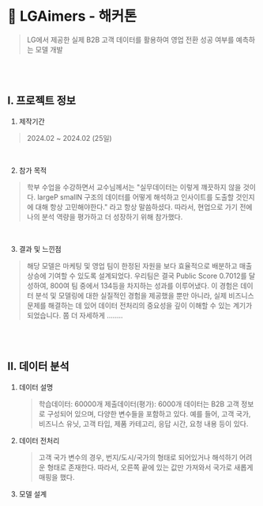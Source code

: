 # 💪 LGAimers - 해커톤
> LG에서 제공한 실제 B2B 고객 데이터를 활용하여 영업 전환 성공 여부를 예측하는 모델 개발

</br>
</br>

## I. 프로젝트 정보 
1. 제작기간
> 2024.02 ~ 2024.02 (25일)

</br>

2. 참가 목적
> 학부 수업을 수강하면서 교수님께서는 "실무데이터는 이렇게 꺠끗하지 않을 것이다. largeP smallN 구조의 데이터를 어떻게 해석하고 인사이트를 도출할 것인지에 대해 항상 고민해야한다." 라고 항상 말씀하셨다. 따라서, 현업으로 가기 전에 나의 분석 역량을 평가하고 더 성장하기 위해 참가했다.

</br>

3. 결과 및 느낀점
> 해당 모델은 마케팅 및 영업 팀이 한정된 자원을 보다 효율적으로 배분하고 매출 상승에 기여할 수 있도록 설계되었다. 우리팀은 결국 Public Score 0.7012를 달성하여, 800여 팀 중에서 134등을 차지하는 성과를 이루어냈다. 이 경험은 데이터 분석 및 모델링에 대한 실질적인 경험을 제공했을 뿐만 아니라, 실제 비즈니스 문제를 해결하는 데 있어 데이터 전처리의 중요성을 깊이 이해할 수 있는 계기가 되었습니다. 
쫌 더 자세하게 ........

</br>
</br>

## II. 데이터 분석

1. 데이터 설명
   > 학습데이터: 60000개
   > 제출데이터(평가): 6000개
   > 데이터는 B2B 고객 정보로 구성되어 있으며, 다양한 변수들을 포함하고 있다. 예를 들어, 고객 국가, 비즈니스 유닛, 고객 타입, 제품 카테고리, 응답 시간, 요청 내용 등이 있다.

2. 데이터 전처리
   > 고객 국가 변수의 경우, 번지/도시/국가의 형태로 되어있거나 해석하기 어려운 형태로 존재한다. 따라서, 오른쪽 끝에 있는 값만 가져와서 국가로 새롭게 매핑을 했다. 



2. 모델 설계


